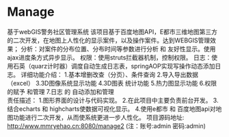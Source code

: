﻿# Manage
基于webGIS警务社区管理系统
该项目基于百度地图API，E都市三维地图第三方的二次开发，在地图上人性化的显示案件，以及操作案件。达到WEBGIS管理效果；
分析：对案件的分布位置、分布时间等参数进行分析 和 友好性显示。使用ajax进度条方式异步显示。
权限：使用struts拦截器机制，控制权限。
日志：使用石英（quarz计时器）调度自动生成日志表，springAOP实现写操作动态添加日志。
详细功能介绍：
1.基本增删改查（分页）、条件查询
2.导入导出数据（excel）
3.3D图像系统显示功能
4.3D图表 统计功能
5.热力图显示功能
6.权限 的赋予 和管理
7.日志 的 自动添加和管理     
责任描述：
1.图形界面的设计与代码实现。
2.在此项目中主要负责前台开发。
3.结合echarts 和 highcharts使数据可视化显示。
4.使用e都市 和 百度地图api对地图功能进行二次开发，从而使系统更进一步人性化。
项目源码地址: http://www.mmryehao.cn:8080/manage2
(注：账号:admin   密码:admin) 
